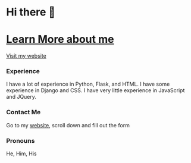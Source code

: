 # Hi there 👋
<!--
**BouncyBird/BouncyBird** is a ✨ _special_ ✨ repository because its `README.md` (this file) appears on your GitHub profile.

Here are some ideas to get you started:

- 🔭 I’m currently working on ...
- 🌱 I’m currently learning ...
- 👯 I’m looking to collaborate on ...
- 🤔 I’m looking for help with ...
- 💬 Ask me about ...
- 📫 How to reach me: ...
- 😄 Pronouns: ...
- ⚡ Fun fact: ...
-->
 # [Learn More about me](https://eshan.dev)

[Visit my website](https://eshan.dev)

### Experience
I have a lot of experience in Python, Flask, and HTML. I have some experience in Django and CSS. I have very little experience in JavaScript and JQuery.

### Contact Me
  Go to my [website](https://eshan.dev), scroll down and fill out the form
### Pronouns
He, Him, His
